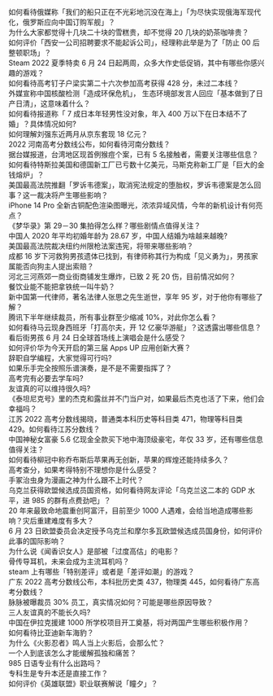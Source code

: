 如何看待俄媒称「我们的船只正在不光彩地沉没在海上」「为尽快实现俄海军现代化，俄罗斯应向中国订购军舰」？  
为什么大家都觉得十几块二十块的雪糕贵，却不觉得 20 几块的奶茶咖啡贵？  
如何评价「西安一公司招聘要求不能起诉公司」，经理称此举是为了「防止 00 后整顿职场」？  
Steam 2022 夏季特卖 6 月 24 日起两周，众多大作史低促销，其中有哪些你感兴趣的游戏？  
如何看待高考钉子户梁实第二十六次参加高考获得 428 分，未过二本线？  
外媒宣称中国核酸检测「造成环保危机」， 生态环境部发言人回应「基本做到了日产日清」，这意味着什么？  
如何看待报道称「 7 成日本年轻男性没对象，年入 400 万以下在日本结不了婚」？具体情况如何?  
如何理解刘强东近两月从京东套现 18 亿元？  
2022 河南高考分数线公布，如何看待河南分数线？  
据台媒报道，台湾地区现首例猴痘个案，已有 5 名接触者，需要关注哪些信息？  
如何看待特斯拉美国和德国新工厂已亏数十亿美元，马斯克称新工厂是「巨大的金钱熔炉」？  
美国最高法院推翻「罗诉韦德案」，取消宪法规定的堕胎权，罗诉韦德案是怎么回事？这一裁决将产生哪些影响？  
iPhone 14 Pro 全新古铜配色渲染图曝光，浓浓异域风情，今年的新机设计有何亮点？  
《梦华录》第 29－30 集拍得怎么样？哪些剧情点值得关注？  
中国人 2020 年平均初婚年龄为 28.67 岁，中国人结婚为啥越来越晚?  
美国最高法院裁决纽约州限枪法案违宪，将带来哪些影响？  
成都  16 岁下河救狗男孩遗体已找到，有律师称其行为构成「见义勇为」，男孩家属能否向狗主人提出索赔？  
河北三河燕郊一商业街商铺发生爆炸，已致 2 死 20 伤，目前情况如何？  
餐饮业能不能把拿铁统一叫牛奶？  
新中国第一代律师，著名法律人张思之先生逝世，享年 95 岁，对于他你有哪些了解？  
腾讯下半年继续裁员，所有事业群至少缩减 10%，对此你怎么看？  
如何看待马云现身西班牙「打高尔夫，开 12 亿豪华游艇」？这透露出哪些信息？  
看后街男孩 6 月 24 日全球首场线上演唱会是什么感受？  
如何评价华为今天开启的第三届 Apps UP 应用创新大赛？  
辞职自学编程，大家觉得可行吗?  
如果乐手完全按照乐谱演奏，是不是不需要指挥了？  
高考完有必要去学车吗?  
友谊真的可以维持很久吗?  
《泰坦尼克号》里的杰克和露丝并不门当户对，如果最后杰克也活了下来，他们会幸福吗？  
江苏 2022 高考分数线揭晓，普通类本科历史等科目类 471，物理等科目类 429。如何看待江苏分数线？  
中国神秘女富豪 5.6 亿现金全款买下地中海顶级豪宅，年仅 33 岁，还有哪些信息值得关注？  
如何看待柳冠中称乔布斯后苹果再无创新，苹果的辉煌还能持续多久？  
高考查分，如果考得特别不理想你是什么感受？  
手冢治虫身为漫画之神为什么跟不上时代？  
乌克兰获得欧盟候选成员国资格，如何看待网友评论「乌克兰这二本的 GDP 水平，进 985 的群有点费劲吧」？  
20 年来最致命地震重创阿富汗，目前至少 1000 人遇难，会给当地造成哪些影响？灾后重建难度有多大？  
6 月 23 日欧盟委员会决定授予乌克兰和摩尔多瓦欧盟候选成员国身份，如何评价此事的国际影响？  
为什么说《闻香识女人》是部被「过度高估」的电影？  
骨传导耳机，未来会成为主流耳机吗？  
steam 上有哪些「特别差评」或者是「差评如潮」的游戏？  
广东 2022 高考分数线公布，本科批历史类 437，物理类 445，如何看待广东高考分数线？  
脉脉被曝裁员 30% 员工，真实情况如何？可能是哪些原因导致？  
三人友谊真的不能长久吗?  
中国在伊拉克援建 1000 所学校项目开工奠基，将对两国产生哪些积极作用？  
如何看待比亚迪新车海豹？  
为什么《火影忍者》鸣人当上火影后，会那么忙？  
一个人到底该怎么才能缓解孤独和痛苦？  
985 日语专业有什么出路吗？  
专科生是专升本还是直接工作？  
如何评价《英雄联盟》职业联赛解说「瞳夕」？  
